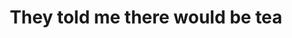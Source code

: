 ---
ee_id: '4508'
site: '1'
type: '5'
title: They told me there would be tea
url: art-night
year: '2019'
venue: Art Night @ St Mary's Church, Walthamstow, London, UK
pitch: "​Curated an organ night - OF BRAND NEW MUSIC - w Hampus Lindwall. Including:
  Ellen Arkbro, Pierre Bismuth, Kara-Lis Coverdale, Hanne Lippard, Haroon Mizra, Charlemagne
  Palestine, as well as world premieres by Hampus &amp; I!"
ps:
imgs: art-night-2019-05-web-tb--3v6O.jpg,art-night-2019-05-web-tb--2bDY.jpg,art-night-2019-05-web-tb--8Arx.jpg,art-night-2019-05-web-tb--awSM.jpg,art-night-2019-05-web-tb--BkHI.jpg,art-night-2019-05-web-tb--eYKy.jpg,art-night-2019-05-web-tb--jJ5C.jpg,art-night-2019-05-web-tb--R5tI.jpg,art-night-2019-05-web-tb--zJME.jpg,art-night-2019-06-web-sj--biLs.jpg,art-night-2019-06-web-sj--UMzJ.jpg
things: "[4483] [2019-046-scrubs] 2019-046 Scrubs"
layout: shows
---